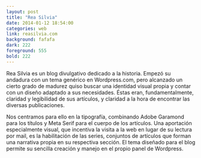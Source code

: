 ```yaml
---
layout: post
title: "Rea Silvia"
date: 2014-01-12 18:54:00
categories: web
link: reasilvia.com
background: fafafa
dark: 222
foreground: 555
bold: 222
---
```


Rea Silvia es un blog divulgativo dedicado a la historia. Empezó su andadura con un tema genérico en Wordpress.com, pero alcanzado un cierto grado de madurez quiso buscar una identidad visual propia y contar con un diseño adaptado a sus necesidades. Éstas eran, fundamentalmente, claridad y legibilidad de sus artículos, y claridad a la hora de encontrar las diversas publicaciones.

Nos centramos para ello en la tipografía, combinando Adobe Garamond para los títulos y Meta Serif para el cuerpo de los artículos. Una aportación especialmente visual, que incentiva la visita a la web en lugar de su lectura por mail, es la habilitación de las series, conjuntos de artículos que forman una narrativa propia en su respectiva sección. El tema diseñado para el blog permite su sencilla creación y manejo en el propio panel de Wordpress.


